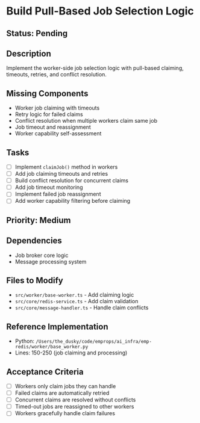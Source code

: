 # Build Pull-Based Job Selection Logic

## Status: Pending

## Description
Implement the worker-side job selection logic with pull-based claiming, timeouts, retries, and conflict resolution.

## Missing Components
- Worker job claiming with timeouts
- Retry logic for failed claims
- Conflict resolution when multiple workers claim same job
- Job timeout and reassignment
- Worker capability self-assessment

## Tasks
- [ ] Implement `claimJob()` method in workers
- [ ] Add job claiming timeouts and retries
- [ ] Build conflict resolution for concurrent claims
- [ ] Add job timeout monitoring
- [ ] Implement failed job reassignment
- [ ] Add worker capability filtering before claiming

## Priority: Medium

## Dependencies
- Job broker core logic
- Message processing system

## Files to Modify
- `src/worker/base-worker.ts` - Add claiming logic
- `src/core/redis-service.ts` - Add claim validation
- `src/core/message-handler.ts` - Handle claim conflicts

## Reference Implementation
- Python: `/Users/the_dusky/code/emprops/ai_infra/emp-redis/worker/base_worker.py`
- Lines: 150-250 (job claiming and processing)

## Acceptance Criteria
- [ ] Workers only claim jobs they can handle
- [ ] Failed claims are automatically retried
- [ ] Concurrent claims are resolved without conflicts
- [ ] Timed-out jobs are reassigned to other workers
- [ ] Workers gracefully handle claim failures